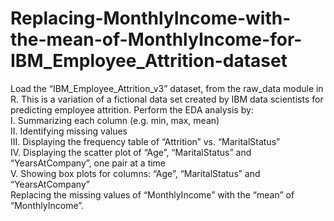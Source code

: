 # Replacing-MonthlyIncome-with-the-mean-of-MonthlyIncome-for-IBM_Employee_Attrition-dataset

Load the “IBM_Employee_Attrition_v3” dataset, from the raw_data module in R. This is a variation of a fictional data set created by IBM data scientists for predicting employee attrition. Perform the EDA analysis by:<br>
I.	Summarizing each column (e.g. min, max, mean)<br>
II.	Identifying missing values<br>
III.	Displaying the frequency table of “Attrition” vs. “MaritalStatus” <br>
IV.	Displaying the scatter plot of “Age”, “MaritalStatus” and “YearsAtCompany”, one pair at a time<br>
V.	Showing box plots for columns:  “Age”, “MaritalStatus” and “YearsAtCompany”<br>
Replacing the missing values of “MonthlyIncome” with the “mean” of “MonthlyIncome”.<br>
